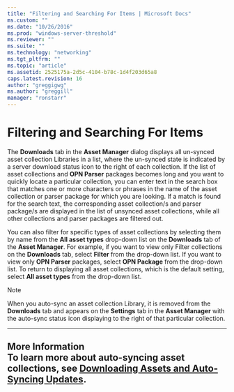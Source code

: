 ```yaml
---
title: "Filtering and Searching For Items | Microsoft Docs"
ms.custom: ""
ms.date: "10/26/2016"
ms.prod: "windows-server-threshold"
ms.reviewer: ""
ms.suite: ""
ms.technology: "networking"
ms.tgt_pltfrm: ""
ms.topic: "article"
ms.assetid: 2525175a-2d5c-4104-b78c-1d4f203d65a8
caps.latest.revision: 16
author: "greggigwg"
ms.author: "greggill"
manager: "ronstarr"
---
```

# Filtering and Searching For Items
The **Downloads** tab in the **Asset Manager** dialog displays all un-synced asset collection Libraries in a list, where the un-synced state is indicated by a server download status icon to the right of each collection. If the list of asset collections and **OPN Parser** packages becomes long and you want to quickly locate a particular collection, you can enter text in the search box that matches one or more characters or phrases in the name of the asset collection or parser package for which you are looking. If a match is found for the search text, the corresponding asset collection/s and parser package/s are displayed in the list of unsynced asset collections, while all other collections and parser packages are filtered out.  
  
 You can also filter for specific types of asset collections by selecting them by name from the **All asset types** drop-down list on the **Downloads** tab of the **Asset Manager**. For example, if you want to view only Filter collections on the **Downloads** tab, select **Filter** from the drop-down list. If you want to view only **OPN Parser** packages, select **OPN Package** from the drop-down list. To return to displaying all asset collections, which is the default setting, select **All asset types** from the drop-down list.  
  
> [!NOTE]
>  When you auto-sync an asset collection Library, it is removed from the **Downloads** tab and appears on the **Settings** tab in the **Asset Manager** with the auto-sync status icon displaying to the right of that particular collection.  
  
---  
  
 **More Information**   
 **To learn more** about auto-syncing asset collections, see [Downloading Assets and Auto-Syncing Updates](downloading-assets-and-auto-syncing-updates.md).   
---